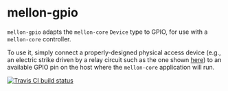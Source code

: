 # mellon-gpio

`mellon-gpio` adapts the `mellon-core` `Device` type to GPIO, for use
with a `mellon-core` controller.

To use it, simply connect a properly-designed physical access device
(e.g., an electric strike driven by a relay circuit such as the one
shown
[here](http://www.petervis.com/Raspberry_PI/Driving_Relays_with_CMOS_and_TTL_Outputs/Driving_Relays_with_CMOS_and_TTL_Outputs.html))
to an available GPIO pin on the host where the `mellon-core`
application will run.

[![Travis CI build status](https://travis-ci.org/quixoftic/mellon.svg?branch=master)](https://travis-ci.org/quixoftic/mellon)
